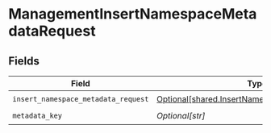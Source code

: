 # ManagementInsertNamespaceMetadataRequest


## Fields

| Field                                                                                                        | Type                                                                                                         | Required                                                                                                     | Description                                                                                                  |
| ------------------------------------------------------------------------------------------------------------ | ------------------------------------------------------------------------------------------------------------ | ------------------------------------------------------------------------------------------------------------ | ------------------------------------------------------------------------------------------------------------ |
| `insert_namespace_metadata_request`                                                                          | [Optional[shared.InsertNamespaceMetadataRequest]](undefined/models/shared/insertnamespacemetadatarequest.md) | :heavy_check_mark:                                                                                           | N/A                                                                                                          |
| `metadata_key`                                                                                               | *Optional[str]*                                                                                              | :heavy_check_mark:                                                                                           | N/A                                                                                                          |